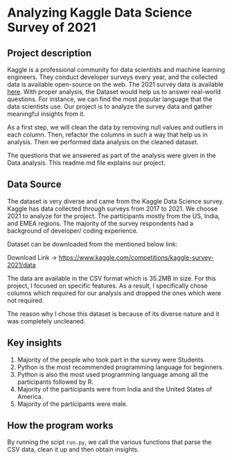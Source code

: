# Analyzing Kaggle Data Science Survey of 2021

## Project description

Kaggle is a professional community for data scientists and machine learning engineers. They conduct developer surveys every year, and the collected data is available open-source on the web. The 2021 survey data is available [here](https://www.kaggle.com/competitions/kaggle-survey-2021/data). With proper analysis, the Dataset would help us to answer real-world questions. For instance, we can find the most popular language that the data scientists use. Our project is to analyze the survey data and gather meaningful insights from it.

As a first step, we will clean the data by removing null values and outliers in each column. Then, refactor the columns in such a way that help us in analysis. Then we performed data analysis on the cleaned dataset.

The questions that we answered as part of the analysis were given in the Data analysis. This readme.md file explains our project.


## Data Source
The dataset is very diverse and came from the Kaggle Data Science survey. Kaggle has data collected through surveys from 2017 to 2021. We choose 2021 to analyze for the project. The participants mostly from the US, India, and EMEA regions. The majority of the survey respondents had a background of developer/ coding experience. 

Dataset can be downloaded from the mentioned below link:

Download Link -> https://www.kaggle.com/competitions/kaggle-survey-2021/data

The data are available in the CSV format which is 35.2MB in size. For this project, I focused on specific features. As a result, I specifically chose columns which required for our analysis and dropped the ones which were not required.

The reason why I chose this dataset is because of its diverse nature and it was completely uncleaned. 

## Key insights
1. Majority of the people who took part in the survey were Students.
2. Python is the most recommended programming language for beginners.
3. Python is also the most used programming language among all the participants followed by R.
4. Majority of the participants were from India and the United States of America.
5. Majority of the participants were male.


## How the program works
By running the scipt `run.py`, we call the various functions that parse the CSV data, clean it up and then obtain insights.
